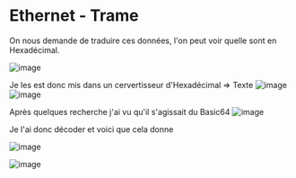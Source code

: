 # Ethernet - Trame

On nous demande de traduire ces données, l'on peut voir quelle sont en Hexadécimal.

![image](https://user-images.githubusercontent.com/91453779/168391805-3cef08ed-5d32-4d97-8567-4b72c08ed5db.png)

Je les est donc mis dans un cervertisseur d'Hexadécimal  => Texte
![image](https://user-images.githubusercontent.com/91453779/168392883-74e1219d-fc8d-40fb-b1ab-a042a11174af.png)
![image](https://user-images.githubusercontent.com/91453779/168392683-cf021f4b-7370-438b-8295-3043afd52483.png)

Après quelques recherche j'ai vu qu'il s'agissait du Basic64
![image](https://user-images.githubusercontent.com/91453779/168392249-0495f2fd-fbde-4f68-a9c7-9a533067261f.png)

Je l'ai donc décoder et voici que cela donne 

![image](https://user-images.githubusercontent.com/91453779/168393474-771961b1-804f-4098-8b9e-5f0013dd5033.png)

![image](https://user-images.githubusercontent.com/91453779/168393542-4e5ffe66-1a64-4778-ad2a-25352c618d46.png)

